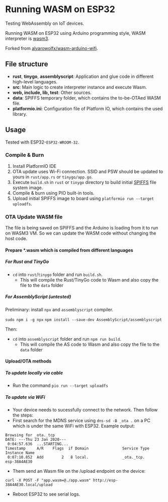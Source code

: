 # Running WASM on ESP32

Testing WebAssembly on IoT devices.

Running WASM on ESP32 using Arduino programming style, WASM interpreter is [wasm3](https://github.com/wasm3/wasm3).

Forked from [alvarowolfx/wasm-arduino-wifi](https://github.com/alvarowolfx/wasm-arduino-wifi).

## File structure
- **rust**, **tinygo**, **assemblyscript**: Application and glue code in different high-level languages.
- **src**: Main logic to create interpreter instance and execute Wasm.
- **web, include, lib, test**: Other sources.
- **data**: SPIFFS temporary folder, which contains the to-be-OTAed WASM file.
- **platformio.ini**: Configuration file of Platform IO, which contains the used library.
## Usage

Tested with ESP32-`ESP32-WROOM-32`.

### Compile & Burn
1. Install PlatformIO IDE
2. OTA update uses Wi-Fi connection. SSID and PSW should be updated to yours in `rust/app.rs` or `tinygo/app.go`.
3. Execute `build.sh` in `rust` or `tinygo` directory to build initial [SPIFFS](https://docs.platformio.org/en/latest/platforms/espressif32.html#uploading-files-to-file-system-spiffs) file system image.
4. Compile & burn using PIO built-in tools.
5. Upload initial SPIFFS image to board using `platformio run --target uploadfs`.

### OTA Update WASM file

The file is being saved on SPIFFS and the Arduino is loading from it to run on WASM3 VM. So we can update the WASM code without changing the host code.
#### Prepare *.wasm which is compiled from different languages
##### For Rust and TinyGo
* `cd` into `rust`/`tinygo` folder and run `build.sh`.
  * This will compile the Rust/TinyGo code to Wasm and also copy the file to the `data` folder

##### For AssemblyScript (untested)

Preliminary: install `npx` and `assemblyscript` compiler.

`sudo npm i -g npx`
`npm install --save-dev AssemblyScript/assemblyscript`

Then:
* `cd` into `assemblyscript` folder and run `npm run build`.
  * This will compile the AS code to Wasm and also copy the file to the `data` folder

#### Upload/OTA methods
##### To update locally via cable
* Run the command `pio run --target uploadfs`

##### To update via WiFi
* Your device needs to sucessfully connect to the network. Then follow the steps:
* First search for the MDNS service using `dns-sd -B _ota .` on a PC which is under the same WiFi with ESP32. Example output:
```
Browsing for _ota._tcp
DATE: ---Thu 23 Jan 2020---
 0:04:57.636  ...STARTING...
Timestamp     A/R    Flags  if Domain               Service Type         Instance Name
 0:07:10.852  Add        2   8 local.               _ota._tcp.           esp-38A4AE30
```
* Them send an Wasm file on the /upload endpoint on the device:
```
curl -X POST -F "app.wasm=@./app.wasm" http://esp-38A4AE30.local/upload
```
* Reboot ESP32 to see serial logs.
